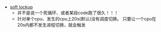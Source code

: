 - [soft lockup](https://blog.csdn.net/armlinuxww/article/details/105027322)
	- 并不是说一个死循环、或者某段code跑了很久！！！
	- 针对单个cpu、发生的cpu上20s(默认)没有调度切换。 只要让一个cpu在20s内都不发生进程切换，就会触发